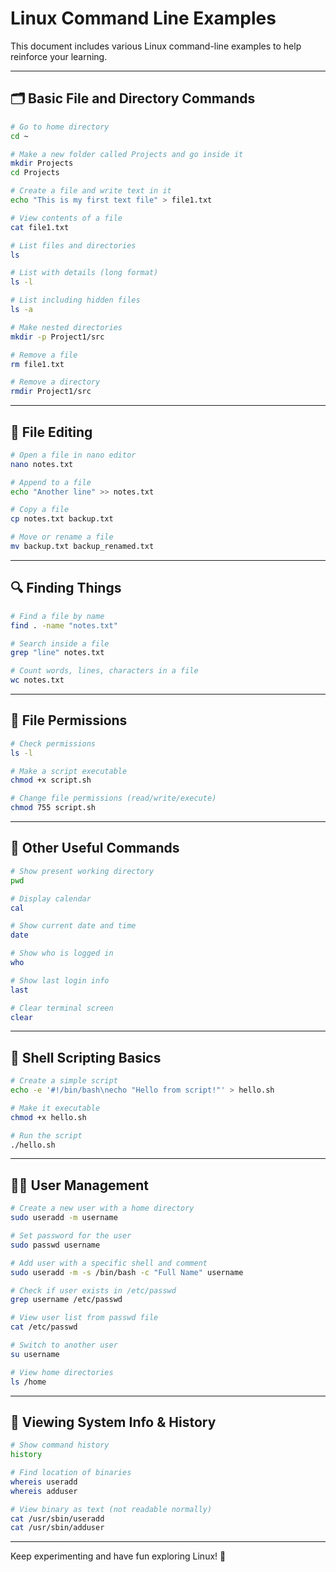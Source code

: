 # Linux Command Line Examples

This document includes various Linux command-line examples to help reinforce your learning.

---

## 🗂️ Basic File and Directory Commands

```bash
# Go to home directory
cd ~

# Make a new folder called Projects and go inside it
mkdir Projects
cd Projects

# Create a file and write text in it
echo "This is my first text file" > file1.txt

# View contents of a file
cat file1.txt

# List files and directories
ls

# List with details (long format)
ls -l

# List including hidden files
ls -a

# Make nested directories
mkdir -p Project1/src

# Remove a file
rm file1.txt

# Remove a directory
rmdir Project1/src
```

---

## 📝 File Editing

```bash
# Open a file in nano editor
nano notes.txt

# Append to a file
echo "Another line" >> notes.txt

# Copy a file
cp notes.txt backup.txt

# Move or rename a file
mv backup.txt backup_renamed.txt
```

---

## 🔍 Finding Things

```bash
# Find a file by name
find . -name "notes.txt"

# Search inside a file
grep "line" notes.txt

# Count words, lines, characters in a file
wc notes.txt
```

---

## 🔐 File Permissions

```bash
# Check permissions
ls -l

# Make a script executable
chmod +x script.sh

# Change file permissions (read/write/execute)
chmod 755 script.sh
```

---

## 🧠 Other Useful Commands

```bash
# Show present working directory
pwd

# Display calendar
cal

# Show current date and time
date

# Show who is logged in
who

# Show last login info
last

# Clear terminal screen
clear
```

---

## 🧪 Shell Scripting Basics

```bash
# Create a simple script
echo -e '#!/bin/bash\necho "Hello from script!"' > hello.sh

# Make it executable
chmod +x hello.sh

# Run the script
./hello.sh
```

---

## 🧑‍💻 User Management

```bash
# Create a new user with a home directory
sudo useradd -m username

# Set password for the user
sudo passwd username

# Add user with a specific shell and comment
sudo useradd -m -s /bin/bash -c "Full Name" username

# Check if user exists in /etc/passwd
grep username /etc/passwd

# View user list from passwd file
cat /etc/passwd

# Switch to another user
su username

# View home directories
ls /home
```

---

## 🧾 Viewing System Info & History

```bash
# Show command history
history

# Find location of binaries
whereis useradd
whereis adduser

# View binary as text (not readable normally)
cat /usr/sbin/useradd
cat /usr/sbin/adduser
```

---

Keep experimenting and have fun exploring Linux! 🚀
